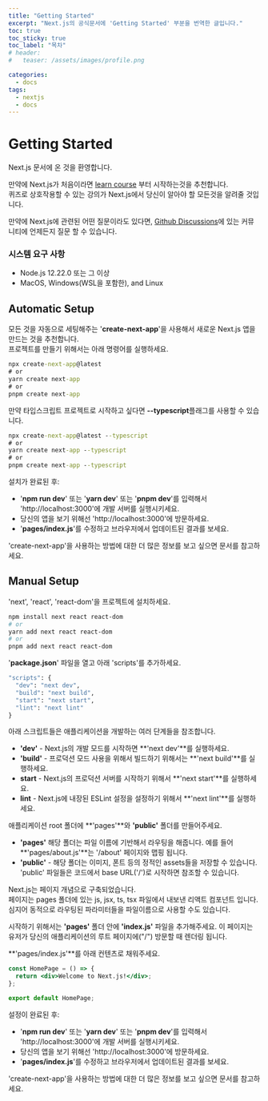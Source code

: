 ```yaml
---
title: "Getting Started"
excerpt: "Next.js의 공식문서에 'Getting Started' 부분을 번역한 글입니다."
toc: true
toc_sticky: true
toc_label: "목차"
# header:
#   teaser: /assets/images/profile.png

categories:
  - docs
tags:
  - nextjs
  - docs
---
```


# Getting Started

Next.js 문서에 온 것을 환영합니다.

만약에 Next.js가 처음이라면 [learn course](https://nextjs.org/learn/basics/create-nextjs-app) 부터 시작하는것을 추천합니다.  
퀴즈로 상호작용할 수 있는 강의가 Next.js에서 당신이 알아야 할 모든것을 알려줄 것입니다.

만약에 Next.js에 관련된 어떤 질문이라도 있다면, [Github Discussions](https://github.com/vercel/next.js/discussions)에 있는 커뮤니티에 언제든지 질문 할 수 있습니다.

### 시스템 요구 사항

- Node.js 12.22.0 또는 그 이상
- MacOS, Windows(WSL을 포함한), and Linux

## Automatic Setup

모든 것을 자동으로 세팅해주는 '**create-next-app**'을 사용해서 새로운 Next.js 앱을 만드는 것을 추천합니다.  
프로젝트를 만들기 위해서는 아래 명령어를 실행하세요.

```cmd
npx create-next-app@latest
# or
yarn create next-app
# or
pnpm create next-app
```

만약 타입스크립트 프로젝트로 시작하고 싶다면 **--typescript**플래그를 사용할 수 있습니다.

```cmd
npx create-next-app@latest --typescript
# or
yarn create next-app --typescript
# or
pnpm create next-app --typescript
```

설치가 완료된 후:

- '**npm run dev**' 또는 '**yarn dev**' 또는 '**pnpm dev**'를 입력해서 'http://localhost:3000'에 개발 서버를 실행시키세요.
- 당신의 앱을 보기 위해선 'http://localhost:3000'에 방문하세요.
- '**pages/index.js**'를 수정하고 브라우저에서 업데이트된 결과를 보세요.

'create-next-app'을 사용하는 방법에 대한 더 많은 정보를 보고 싶으면 문서를 참고하세요.

## Manual Setup

'next', 'react', 'react-dom'을 프로젝트에 설치하세요.

```bash
npm install next react react-dom
# or
yarn add next react react-dom
# or
pnpm add next react react-dom
```

'**package.json**' 파일을 열고 아래 'scripts'를 추가하세요.

```cmd
"scripts": {
  "dev": "next dev",
  "build": "next build",
  "start": "next start",
  "lint": "next lint"
}
```

아래 스크립트들은 애플리케이션을 개발하는 여러 단계들을 참조합니다.

- **'dev'** - Next.js의 개발 모드를 시작하면 **'next dev'**를 실행하세요.
- **'build'** - 프로덕션 모드 사용을 위해서 빌드하기 위해서는 **'next build'**를 실행하세요.
- **start** - Next.js의 프로덕션 서버를 시작하기 위해서 **'next start'**를 실행하세요.
- **lint** - Next.js에 내장된 ESLint 설정을 설정하기 위해서 **'next lint'**를 실행하세요.

애플리케이션 root 폴더에 **'pages'**와 **'public'** 폴더를 만들어주세요.

- **'pages'** 해당 폴더는 파일 이름에 기반해서 라우팅을 해줍니다. 예를 들어 **'pages/about.js'**는 '/about' 페이지와 맵핑 됩니다.
- **'public'** - 해당 폴더는 이미지, 폰트 등의 정적인 assets들을 저장할 수 있습니다. 'public' 파일들은 코드에서 base URL('/')로 시작하면 참조할 수 있습니다.

Next.js는 페이지 개념으로 구축되었습니다.  
페이지는 pages 폴더에 있는 js, jsx, ts, tsx 파일에서 내보낸 리액트 컴포넌트 입니다.  
심지어 동적으로 라우팅된 파라미터들을 파일이름으로 사용할 수도 있습니다.

시작하기 위해서는 **'pages'** 폴더 안에 **'index.js'** 파일을 추가해주세요. 이 페이지는 유저가 당신의 애플리케이션의 루트 페이지에("/") 방문할 때 렌더링 됩니다.

**'pages/index.js'**를 아래 컨텐츠로 채워주세요.

```jsx
const HomePage = () => {
  return <div>Welcome to Next.js!</div>;
};

export default HomePage;
```

설정이 완료된 후:

- '**npm run dev**' 또는 '**yarn dev**' 또는 '**pnpm dev**'를 입력해서 'http://localhost:3000'에 개발 서버를 실행시키세요.
- 당신의 앱을 보기 위해선 'http://localhost:3000'에 방문하세요.
- '**pages/index.js**'를 수정하고 브라우저에서 업데이트된 결과를 보세요.

'create-next-app'을 사용하는 방법에 대한 더 많은 정보를 보고 싶으면 문서를 참고하세요.
